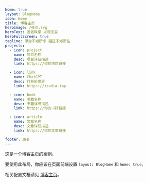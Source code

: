 ```yaml
---
home: true
layout: BlogHome
icon: home
title: 博客主页
heroImage: /夜间.svg
heroText: 游者鞅掌 以观无妄
heroFullScreen: true
tagline: 浮游不知所求 猖狂不知所往
projects:
  - icon: project
    name: 项目名称
    desc: 项目详细描述
    link: https://你的项目链接

  - icon: link
    name: ChatGPT
    desc: 打开新世界
    link: https://izudia.top

  - icon: book
    name: 书籍名称
    desc: 书籍详细描述
    link: https://你的书籍链接

  - icon: article
    name: 文章名称
    desc: 文章详细描述
    link: https://你的文章链接

footer: 游者
---
```


这是一个博客主页的案例。

要使用此布局，你应该在页面前端设置 `layout: BlogHome` 和 `home: true`。

相关配置文档请见 [博客主页](https://theme-hope.vuejs.press/zh/guide/blog/home/)。

